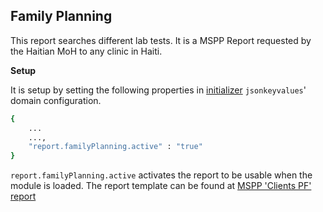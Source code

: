 ## Family Planning
This report searches different lab tests. It is a MSPP Report requested by the Haitian MoH to any clinic in Haiti.

**Setup**

It is setup by setting the following properties in [initializer](https://github.com/mekomsolutions/openmrs-module-initializer) `jsonkeyvalues`' domain configuration. 

```bash
{
    ...
    ...,
    "report.familyPlanning.active" : "true"
}
```
`report.familyPlanning.active` activates the report to be usable when the module is loaded.
The report template can be found at [MSPP 'Clients PF' report](https://docs.google.com/spreadsheets/d/13A3gBRwi45-YwnArNsDgQB4EPVwsTswp/edit#gid=906556663)